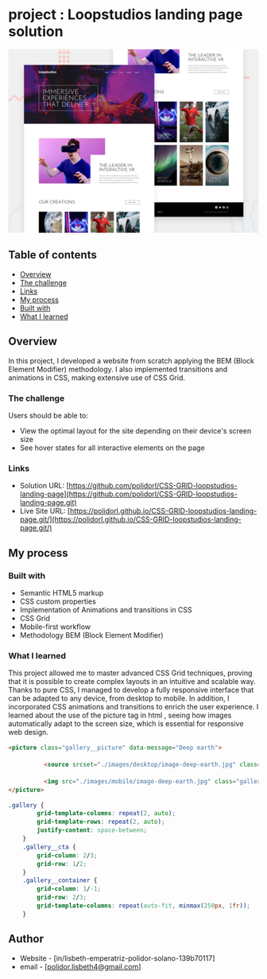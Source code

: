 # project : Loopstudios landing page solution

![Design preview for the Product preview card component coding challenge](./design/desktop-preview.jpg)

## Table of contents

- [Overview](#overview)
- [The challenge](#the-challenge)
- [Links](#links)
- [My process](#my-process)
- [Built with](#built-with)
- [What I learned](#what-i-learned)

## Overview
In this project, I developed a website from scratch applying the BEM (Block Element Modifier) ​​methodology. I also implemented transitions and animations in CSS, making extensive use of CSS Grid.
### The challenge

Users should be able to:

- View the optimal layout for the site depending on their device's screen size
- See hover states for all interactive elements on the page

### Links

- Solution URL: [https://github.com/polidorl/CSS-GRID-loopstudios-landing-page](https://github.com/polidorl/CSS-GRID-loopstudios-landing-page.git)
- Live Site URL: [https://polidorl.github.io/CSS-GRID-loopstudios-landing-page.git/](https://polidorl.github.io/CSS-GRID-loopstudios-landing-page.git/)

## My process

### Built with

- Semantic HTML5 markup
- CSS custom properties
- Implementation of Animations and transitions in CSS
- CSS Grid
- Mobile-first workflow
- Methodology BEM (Block Element Modifier)

### What I learned

This project allowed me to master advanced CSS Grid techniques, proving that it is possible to create complex layouts in an intuitive and scalable way. Thanks to pure CSS, I managed to develop a fully responsive interface that can be adapted to any device, from desktop to mobile. In addition, I incorporated CSS animations and transitions to enrich the user experience.
I learned about the use of the picture tag in html , seeing how images automatically adapt to the screen size, which is essential for responsive web design.


```html
<picture class="gallery__picture" data-message="Deep earth">

          <source srcset="./images/desktop/image-deep-earth.jpg" class="gallery__img" media="(min-width:768px)">

          <img src="./images/mobile/image-deep-earth.jpg" class="gallery__img" alt="imagen Deep earth">
</picture>
```
```css
.gallery {
        grid-template-columns: repeat(2, auto);
        grid-template-rows: repeat(2, auto);
        justify-content: space-between;
    }
    .gallery__cta {
        grid-column: 2/3;
        grid-row: 1/2;
    }
    .gallery__container {
        grid-column: 1/-1;
        grid-row: 2/3;
        grid-template-columns: repeat(auto-fit, minmax(250px, 1fr));
    }
```

## Author

- Website - [in/lisbeth-emperatriz-polidor-solano-139b70117] 
- email - [polidor.lisbeth4@gmail.com] 



